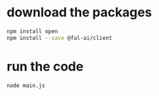# download the packages

```bash
npm install open
npm install --save @fal-ai/client
```

# run the code

```bash
node main.js
```
